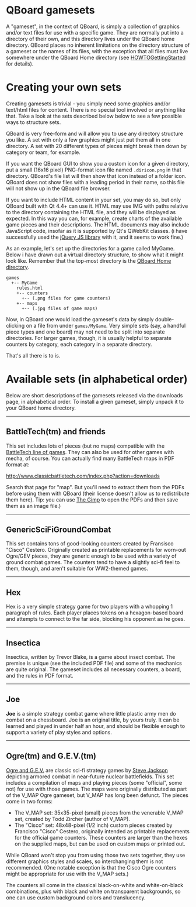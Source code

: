 # QBoard gamesets #

A "gameset", in the context of QBoard, is simply a collection of graphics and/or
text files for use with a specific game. They are normally put into a directory
of their own, and this directory lives under the QBoard home directory.
QBoard places no inherent limitations on the directory structure of a gameset or the names of its files, with the exception that all files must live somewhere under the QBoard Home directory (see [HOWTOGettingStarted](HOWTOGettingStarted.md) for details).


# Creating your own sets #

Creating gamesets is trivial - you simply need some graphics and/or text/html files for content. There is no special tool involved or anything like that. Take a look at the sets described below below to see a few possible ways to structure sets.

QBoard is very free-form and will allow you to use any directory structure you like. A set with only a few graphics might just put them all in one directory. A set with 20 different types of pieces might break then down by category or team, for example.

If you want the QBoard GUI to show you a custom icon for a given directory, put a small (16x16 pixel) PNG-format icon file named `.diricon.png` in that directory. QBoard's file list will then show that icon instead of a folder icon. QBoard does not show files with a leading period in their name, so this file will not show up in the QBoard file browser.

If you want to include HTML content in your set, you may do so, but only QBoard built with
Qt 4.4+ can use it. HTML may use IMG with paths relative to the directory containing the HTML file, and they will be displayed as expected. In this way you can, for example, create charts of the available game pieces and their descriptions. The HTML documents may also include JavaScript code, insofar as it is supported by Qt's QWebKit classes. (i have successfully used the [jQuery JS library](http://www.jquery.com) with it, and it seems to work fine.)

As an example, let's set up the directories for a game called MyGame. Below i have drawn out a virtual directory structure, to show what it might look like. Remember that the top-most directory is the [QBoard Home directory](HOWTOGettingStarted.md).

```
games
  +-- MyGame
    rules.html
    +-- counters
      +-- (.png files for game counters)
    +-- maps
      +-- (.jpg files of game maps)
```

Now, in QBoard one would load the gameset's data by simply double-clicking on a file from under `games/MyGame`. Very simple sets (say, a handful piece types and one board) may not need to be split into separate directories. For larger games, though, it is usually helpful to separate counters by category, each category in a separate directory.

That's all there is to is.

# Available sets (in alphabetical order) #

Below are short descriptions of the gamesets released via the downloads page, in
alphabetical order. To install a given gameset, simply unpack it to your QBoard home directory.


---

## BattleTech(tm) and friends ##

This set includes lots of pieces (but no maps) compatible with the [BattleTech line of games](http://www.classicbattletech.com/). They can also be used for other games with mecha, of course.
You can actually find many BattleTech maps in PDF format at:

http://www.classicbattletech.com/index.php?action=downloads

Search that page for "map". But you'll need to extract them from the PDFs before using them with QBoard (their license doesn't allow us to redistribute them here). Tip: you can
use [The Gimp](http://www.gimp.org) to open the PDFs and then save them as an image file.)


---

## GenericSciFiGroundCombat ##

This set contains tons of good-looking counters created by Fransisco "Cisco" Cestero. Originally created as printable replacements for worn-out Ogre/GEV pieces, they are generic enough to be used with a variety of ground combat games. The counters tend to have a slightly sci-fi feel to them, though, and aren't suitable for WW2-themed games.


---

## Hex ##

Hex is a very simple strategy game for two players with a whopping 1 paragraph
of rules. Each player places tokens on a hexagon-based board and attempts to
connect to the far side, blocking his opponent as he goes.


---

## Insectica ##

Insectica, written by Trevor Blake, is a game about insect combat. The premise is unique (see the included PDF file) and some of the mechanics are quite original. The gameset includes all necessary counters, a board, and the rules in PDF format.


---

## Joe ##

**Joe** is a simple strategy combat game where little plastic army men
do combat on a chessboard. Joe is an original title, by yours truly.
It can be learned and played in under half an hour, and should be flexible
enough to support a variety of play styles and options.


---

## Ogre(tm) and G.E.V.(tm) ##

[Ogre and G.E.V.](http://sjgames.com/ogre/) are classic sci-fi strategy games
by [Steve Jackson](http://sjgames.com) depicting armored combat in near-future
nuclear battlefields. This set includes a compilation of maps and playing pieces
(some "official", some not) for use with those games. The maps were originally
distributed as part of the V\_MAP Ogre gameset, but V\_MAP has long been defunct.
The pieces come in two forms:

  * The V\_MAP set: 35x35-pixel (small) pieces from the venerable V\_MAP set, created by Todd Zircher (author of V\_MAP).
  * The "Cisco" set: 48x48-pixel (1/2 inch) custom pieces created by Francisco "Cisco" Cestero, originally intended as printable replacements for the official game counters. These counters are larger than the hexes on the supplied maps, but can be used on custom maps or printed out.

While QBoard won't stop you from using those two sets together, they use
different graphics styles and scales, so interchanging them is not recommended. (One notable exception is that the Cisco Ogre counters might be appropriate for use with the V\_MAP sets.)

The counters all come in the classical black-on-white and white-on-black combinations, plus with black and white on transparent backgrounds, so one can use custom background colors and translucency.
